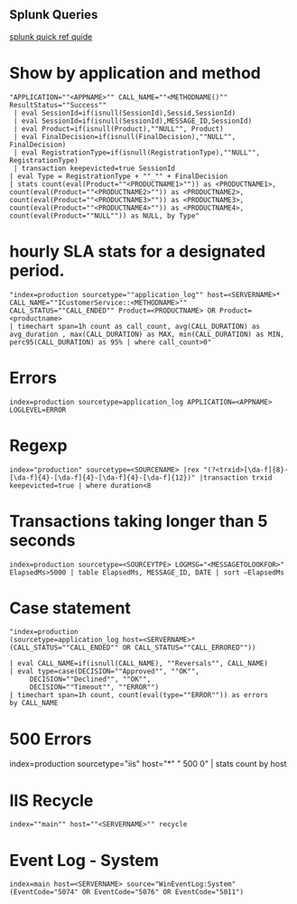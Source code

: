 ## Splunk Queries
[splunk quick ref quide]({site.url}/Files/splunkQuickRef.pdf)


# Show by application and method

	"APPLICATION=""<APPNAME>"" CALL_NAME=""<METHODNAME()"" ResultStatus=""Success"" 
	 | eval SessionId=if(isnull(SessionId),Sessid,SessionId)
	 | eval SessionId=if(isnull(SessionId),MESSAGE_ID,SessionId) 
	 | eval Product=if(isnull(Product),""NULL"", Product)
	 | eval FinalDecision=if(isnull(FinalDecision),""NULL"", FinalDecision) 
	 | eval RegistrationType=if(isnull(RegistrationType),""NULL"", RegistrationType)   
	 | transaction keepevicted=true SessionId
	| eval Type = RegistrationType + ""_"" + FinalDecision
	| stats count(eval(Product=""<PRODUCTNAME1>"")) as <PRODUCTNAME1>, 
	count(eval(Product=""<PRODUCTNAME2>"")) as <PRODUCTNAME2>, 
	count(eval(Product=""<PRODUCTNAME3>"")) as <PRODUCTNAME3>, 
	count(eval(Product=""<PRODUCTNAME4>"")) as <PRODUCTNAME4>, 
	count(eval(Product=""NULL"")) as NULL, by Type"

# hourly SLA stats for a designated period.
	"index=production sourcetype=""application_log"" host=<SERVERNAME>* CALL_NAME=""ICustomerService::<METHODNAME>"" CALL_STATUS=""CALL_ENDED"" Product=<PRODUCTNAME> OR Product=<productname> 
	| timechart span=1h count as call_count, avg(CALL_DURATION) as avg_duration , max(CALL_DURATION) as MAX, min(CALL_DURATION) as MIN, perc95(CALL_DURATION) as 95% | where call_count>0"	

# Errors
	index=production sourcetype=application_log APPLICATION=<APPNAME> LOGLEVEL=ERROR

# Regexp 
	index="production" sourcetype=<SOURCENAME> |rex "(?<trxid>[\da-f]{8}-[\da-f]{4}-[\da-f]{4}-[\da-f]{4}-[\da-f]{12})" |transaction trxid keepevicted=true | where duration<8

# Transactions taking longer than 5 seconds
	index=production sourcetype=<SOURCEYTPE> LOGMSG="<MESSAGETOLOOKFOR>" ElapsedMs>5000 | table ElapsedMs, MESSAGE_ID, DATE | sort –ElapsedMs	
	
# Case statement
	"index=production
	(sourcetype=application_log host=<SERVERNAME>*
	(CALL_STATUS=""CALL_ENDED"" OR CALL_STATUS=""CALL_ERRORED""))
	
	| eval CALL_NAME=if(isnull(CALL_NAME), ""Reversals"", CALL_NAME)
	| eval type=case(DECISION=""Approved"", ""OK"",
	     DECISION=""Declined"", ""OK"",
	     DECISION=""Timeout"", ""ERROR"")
	| timechart span=1h count, count(eval(type=""ERROR"")) as errors
	by CALL_NAME

# 500 Errors
index=production sourcetype="iis" host="<ServerName>*" " 500 0" | stats count by host

# IIS Recycle
	index=""main"" host=""<SERVERNAME>"" recycle

# Event Log - System
	index=main host=<SERVERNAME> source="WinEventLog:System" (EventCode="5074" OR EventCode="5076" OR EventCode="5011")

	


